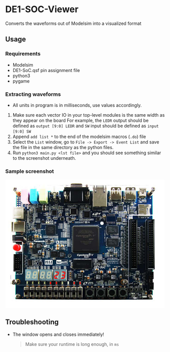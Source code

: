 # DE1-SOC-Viewer
Converts the waveforms out of Modelsim into a visualized format

## Usage
### Requirements
- Modelsim
- DE1-SoC.qsf pin assignment file
- python3
- pygame

### Extracting waveforms
- All units in program is in milliseconds, use values accordingly.
1. Make sure each vector IO in your top-level modules is the same width as they appear on the board
   For example, the ```LEDR``` output should be defined as ```output [9:0] LEDR``` and ```SW``` input should be defined as ```input [9:0] SW```
2. Append ```add list *``` to the end of the modelsim macros (```.do```) file
3. Select the ```List``` window, go to ```File -> Export -> Event List``` and save the file in the same directory as the python files.
4. Run ```python3 main.py <lst file>``` and you should see something similar to the screenshot underneath.

### Sample screenshot
![Screenshot][Sample]

## Troubleshooting
- The window opens and closes immediately!
  > Make sure your runtime is long enough, in ```ms```

[Sample]: https://github.com/EDToaster/DE1-SOC-Viewer/blob/master/sample/counter.png